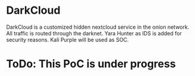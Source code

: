 # DarkCloud
DarkCloud is a customized hidden nextcloud service in the onion network.  All traffic is routed through the darknet. Yara Hunter as IDS is added for security reasons. Kali Purple will be used as SOC. 

# ToDo: This PoC is under progress